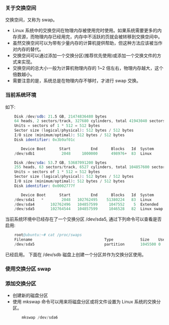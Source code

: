 
### 关于交换空间

交换空间，又称为 swap。

- Linux 系统中的交换空间在物理内存被使用完时使用。如果系统需要更多的内存资源，而物理内存已经用完，内存中不活跃的页就会被转移到交换空间中。
- 虽然交换空间可以为带有少量内存的计算机提供帮助，但这种方法应该被当作对内存的替代。
- 交换空间可以通过添加一个交换分区(推荐优先使用)或添加一个交换文件的方式来实现。
- 交换空间的总大小一般为计算机物理内存的 1~2 倍左右，物理内存越大，这个倍数越小。
- 需要注意的是，系统总是在物理内存不够时，才进行 swap 交换。

### 当前系统环境

如下:
```s
	Disk /dev/sdb: 21.5 GB, 21474836480 bytes
	64 heads, 2 sectors/track, 327680 cylinders, total 41943040 sectors
	Units = sectors of 1 * 512 = 512 bytes
	Sector size (logical/physical): 512 bytes / 512 bytes
	I/O size (minimum/optimal): 512 bytes / 512 bytes
	Disk identifier: 0x3b9af01c

	   Device Boot      Start         End      Blocks   Id  System
	/dev/sdb1            2048     1000000      498976+  83  Linux

	Disk /dev/sda: 53.7 GB, 53687091200 bytes
	255 heads, 63 sectors/track, 6527 cylinders, total 104857600 sectors
	Units = sectors of 1 * 512 = 512 bytes
	Sector size (logical/physical): 512 bytes / 512 bytes
	I/O size (minimum/optimal): 512 bytes / 512 bytes
	Disk identifier: 0x0002777f

	   Device Boot      Start         End      Blocks   Id  System
	/dev/sda1   *        2048   102762495    51380224   83  Linux
	/dev/sda4       102762496   104857599     1047552    5  Extended
	/dev/sda5       102764544   104857599     1046528   82  Linux swap / Solaris
```

当前系统环境中已经存在了一个交换分区 /dev/sda5, 通过下列命令可以查看是否启用:
```s
	root@ubuntu:~# cat /proc/swaps 
	Filename                                Type            Size    Used    Priority
	/dev/sda5                               partition       1045500 0       -1
```
已经启用。
下面在 /dev/sdb 磁盘上创建一个分区并作为交换分区使用。

### 使用交换分区 swap

### 添加交换分区

- 创建新的磁盘分区
- 使用 mkswap 命令可以用来将磁盘分区或将文件设置为 Linux 系统的交换分区。
  ```s
	  mkswap /dev/sda6
  ```
